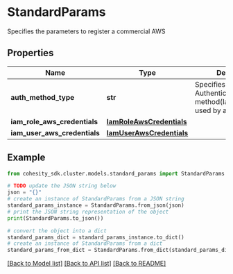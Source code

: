 # StandardParams

Specifies the parameters to register a commercial AWS

## Properties

Name | Type | Description | Notes
------------ | ------------- | ------------- | -------------
**auth_method_type** | **str** | Specifies the Authentication method(IamArn/IamRole) used by api | 
**iam_role_aws_credentials** | [**IamRoleAwsCredentials**](IamRoleAwsCredentials.md) |  | [optional] 
**iam_user_aws_credentials** | [**IamUserAwsCredentials**](IamUserAwsCredentials.md) |  | [optional] 

## Example

```python
from cohesity_sdk.cluster.models.standard_params import StandardParams

# TODO update the JSON string below
json = "{}"
# create an instance of StandardParams from a JSON string
standard_params_instance = StandardParams.from_json(json)
# print the JSON string representation of the object
print(StandardParams.to_json())

# convert the object into a dict
standard_params_dict = standard_params_instance.to_dict()
# create an instance of StandardParams from a dict
standard_params_from_dict = StandardParams.from_dict(standard_params_dict)
```
[[Back to Model list]](../README.md#documentation-for-models) [[Back to API list]](../README.md#documentation-for-api-endpoints) [[Back to README]](../README.md)


